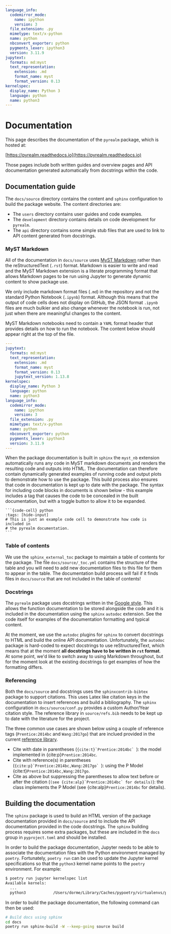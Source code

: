 ```yaml
---
language_info:
  codemirror_mode:
    name: ipython
    version: 3
  file_extension: .py
  mimetype: text/x-python
  name: python
  nbconvert_exporter: python
  pygments_lexer: ipython3
  version: 3.11.9
jupytext:
  formats: md:myst
  text_representation:
    extension: .md
    format_name: myst
    format_version: 0.13
kernelspec:
  display_name: Python 3
  language: python
  name: python3
---
```


# Documentation

This page describes the documentation of the `pyrealm` package, which is hosted at:

[https://pyrealm.readthedocs.io](https://pyrealm.readthedocs.io)

Those pages include both written guides and overview pages and API documentation
generated automatically from docstrings within the code.

## Documentation guide

The `docs/source` directory contains the content and `sphinx` configuration to build the
package website. The content directories are:

* The `users` directory contains user guides and code examples.
* The `development` directory contains details on code development for `pyrealm`.
* The `api` directory contains some simple stub files that are used to link to API
  content generated from docstrings.

### MyST Markdown

All of the documentation in `docs/source` uses [MyST
Markdown](https://myst-parser.readthedocs.io/en/latest/) rather than the
reStructuredText (`.rst`) format. Markdown is easier to write and read and the MyST
Markdown extension is a literate programming format that allows Markdown pages to be run
using Jupyter to generate dynamic content to show package use.

We only include markdown format files (`.md`) in the repository and not the standard
Python Notebook (`.ipynb`) format. Although this means that the output of code cells
does not display on GitHub, the JSON format `.ipynb` files are much bulkier and also
change whenever the notebook is run, not just when there are meaningful changes to the
content.

MyST Markdown notebooks need to contain a `YAML` format header that provides details on
how to run the notebook. The content below should appear right at the top of the file.

```yaml
---
jupytext:
  formats: md:myst
  text_representation:
    extension: .md
    format_name: myst
    format_version: 0.13
    jupytext_version: 1.13.8
kernelspec:
  display_name: Python 3
  language: python
  name: python3
language_info:
  codemirror_mode:
    name: ipython
    version: 3
  file_extension: .py
  mimetype: text/x-python
  name: python
  nbconvert_exporter: python
  pygments_lexer: ipython3
  version: 3.11.9
---
```

When the package documentation is built in `sphinx` the `myst_nb` extension
automatically runs any code in MyST markdown documents and renders the resulting code
and outputs into HTML. The documentation can therefore contain dynamically generated
examples of running code and output plots to demonstrate how to use the
package. This build process also ensures that code in documentation is kept up to date
with the package. The syntax for including code blocks in documents is shown below -
this example includes a tag that causes the code to be concealed in the built
documentation, but with a toggle button to allow it to be expanded.

````{code-block}
```{code-cell} python
:tags: [hide-input]
# This is just an example code cell to demonstrate how code is included in
# the pyrealm documentation.
```
````

### Table of contents

We use the `sphinx_external_toc` package to maintain a table of contents for the
package. The file `docs/source/_toc.yml` contains the structure of the table and you
will need to add new documentation files to this file for them to appear in the table.
The documentation build process will fail if it finds files in `docs/source` that are
not included in the table of contents!

### Docstrings

The `pyrealm` package uses docstrings written in the [Google
style](https://sphinxcontrib-napoleon.readthedocs.io/en/latest/example_google.html).
This allows the function documentation to be stored alongside the code and it is included
in the documentation using the `sphinx` `autodoc` extension. See the code itself for
examples of the documentation formatting and typical content.

At the moment, we use the `autodoc` plugins for `sphinx` to convert docstrings to HTML
and build the online API documentation. Unfortunately, the `autodoc` package is
hard-coded to expect docstrings to use reStructuredText, which means that at the moment
**all docstrings have to be written in `rst` format**. At some point, we'd like to
switch away to using Markdown throughout, but for the moment look at the existing
docstrings to get examples of how the formatting differs.

### Referencing

Both the `docs/source` and docstrings uses the `sphinxcontrib-bibtex` package to support
citations. This uses Latex like citation keys in the documentation to insert references
and build a bibliography. The `sphinx` configuration in `docs/source/conf.py` provides a
custom Author/Year citation style. The reference library in `source/refs.bib` needs to
be kept up to date with the literature for the project.

The three common use cases are shown below using a couple of reference tags
(`Prentice:2014bc` and `Wang:2017go`) that are inclued provided in the current
[reference library](../refs.bib).

* Cite with date in parentheses (``{cite:t}`Prentice:2014bc` ``): the model implemented
  in {cite:p}`Prentice:2014bc`.
* Cite with reference(s) in parentheses (``{cite:p}`Prentice:2014bc,Wang:2017go` ``):
  using the P Model {cite:t}`Prentice:2014bc,Wang:2017go`.
* Cite as above but suppressing the parentheses to allow text before or after the
  citation (``(see {cite:alp}`Prentice:2014bc` for details)``): the class implements
  the P Model (see {cite:alp}`Prentice:2014bc` for details).

## Building the documentation

The `sphinx` package is used to build an HTML version of the package documentation
provided in `docs/source` and to include the API documentation provided in the code
docstrings. The `sphinx` building process requires some extra packages, but these are
included in the `docs` group in `pyproject.toml` and should be installed.

In order to build the package documentation, Jupyter needs to be able to associate the
documentation files with the Python environment managed by `poetry`. Fortunately,
`poetry run` can be used to update the Jupyter kernel specifications so that the
`python3` kernel name points to the `poetry` environment. For example:

```bash
$ poetry run jupyter kernelspec list
Available kernels:
  ...
  python3            /Users/dorme/Library/Caches/pypoetry/virtualenvs/pyrealm-QywIOHcp-py3.10/share/jupyter/kernels/python3
```

In order to build the package documentation, the following command can then be used:

```bash
# Build docs using sphinx
cd docs
poetry run sphinx-build -W --keep-going source build
```
